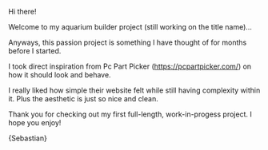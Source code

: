 Hi there! 

Welcome to my aquarium builder project (still working on the title name)...

Anyways, this passion project is something I have thought of for months before I started. 

I took direct inspiration from Pc Part Picker (https://pcpartpicker.com/) on how it should look and behave. 

I really liked how simple their website felt while still having complexity within it. Plus the aesthetic is just so nice and clean. 

Thank you for checking out my first full-length, work-in-progess project. I hope you enjoy! 


  
  
  {Sebastian}

